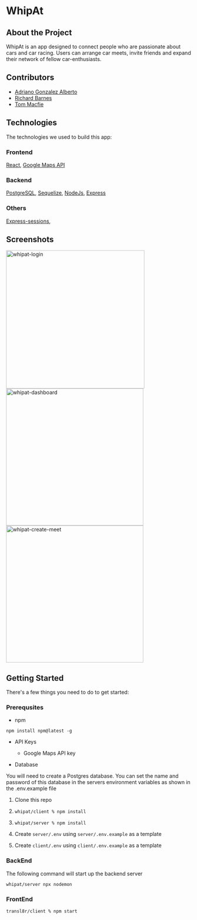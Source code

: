 # WhipAt

## About the Project

WhipAt is an app designed to connect people who are passionate about cars and car racing. Users can arrange car meets, invite friends and expand their network of fellow car-enthusiasts.

## Contributors
- [Adriano Gonzalez Alberto](https://www.linkedin.com/in/adriano-gonzalez-alberto/)
- [Richard Barnes](https://www.linkedin.com/in/richard-barnes-cmgr/)
- [Tom Macfie](https://www.linkedin.com/in/tom-macfie/)

## Technologies

The technologies we used to build this app:

### Frontend

[React](https://reactjs.org/), [Google Maps API](https://developers.google.com/maps)

### Backend

[PostgreSQL](https://www.postgresql.org/), [Sequelize](https://sequelize.org/), [NodeJs](https://nodejs.org/en/), [Express](http://expressjs.com/)

### Others

[Express-sessions](https://www.npmjs.com/package/express-session), 

## Screenshots
<img width="376" alt="whipat-login" src="https://user-images.githubusercontent.com/70334875/138559191-bf771a33-9413-465f-92c7-c7e70d768d19.png">
<img width="373" alt="whipat-dashboard" src="https://user-images.githubusercontent.com/70334875/138559194-dd7a51e6-ded3-4b7d-a879-add0e7c242c4.png">
<img width="373" alt="whipat-create-meet" src="https://user-images.githubusercontent.com/70334875/138559276-88a7185f-38f7-4192-a720-1938ceaacbce.png">




## Getting Started

There's a few things you need to do to get started:

### Prerequsites

- npm

```
npm install npm@latest -g
```

- API Keys

  - Google Maps API key

- Database

You will need to create a Postgres database. You can set the name and password of this database in the servers environment variables as shown in the .env.example file

1. Clone this repo

2. `whipat/client % npm install`

3. `whipat/server % npm install`

4. Create `server/.env` using `server/.env.example` as a template

5. Create `client/.env` using `client/.env.example` as a template

### BackEnd

The following command will start up the backend server

```
whipat/server npx nodemon
```

### FrontEnd

```
transl8r/client % npm start
```

